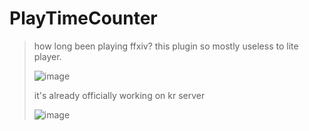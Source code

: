 # PlayTimeCounter

> how long been playing ffxiv? this plugin so mostly useless to lite player.
> 
> ![image](https://github.com/MogsFriend/PlayTimeCounter/blob/master/resources/info.png?raw=true)
> 
> it's already officially working on kr server
> 
> ![image](https://user-images.githubusercontent.com/46330334/163246019-553b8707-ab09-4eda-9b65-46bbef757142.png)
